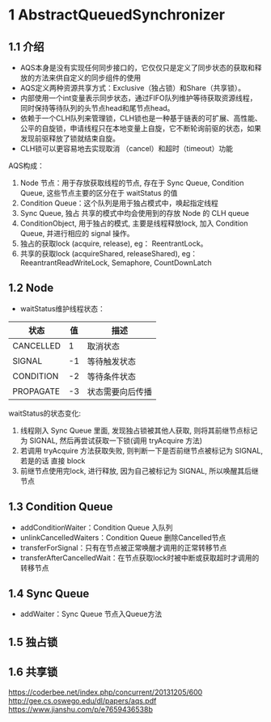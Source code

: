 # 1 AbstractQueuedSynchronizer

## 1.1 介绍

- AQS本身是没有实现任何同步接口的，它仅仅只是定义了同步状态的获取和释放的方法来供自定义的同步组件的使用
- AQS定义两种资源共享方式：Exclusive（独占锁）和Share（共享锁）。
- 内部使用一个int变量表示同步状态，通过FIFO队列维护等待获取资源线程，同时保持等待队列的头节点head和尾节点head。
- 依赖于一个CLH队列来管理锁，CLH锁也是一种基于链表的可扩展、高性能、公平的自旋锁，申请线程只在本地变量上自旋，它不断轮询前驱的状态，如果发现前驱释放了锁就结束自旋。
- CLH锁可以更容易地去实现取消 （cancel）和超时（timeout）功能

AQS构成：

1. Node 节点：用于存放获取线程的节点, 存在于 Sync Queue, Condition Queue, 这些节点主要的区分在于 waitStatus 的值
2. Condition Queue：这个队列是用于独占模式中，唤起指定线程
3. Sync Queue, 独占 共享的模式中均会使用到的存放 Node 的 CLH queue
4. ConditionObject, 用于独占的模式, 主要是线程释放lock, 加入 Condition Queue, 并进行相应的 signal 操作。
5. 独占的获取lock (acquire, release), eg： ReentrantLock。
6. 共享的获取lock (acquireShared, releaseShared), eg： ReeantrantReadWriteLock, Semaphore, CountDownLatch


## 1.2 Node

- waitStatus维护线程状态：

 状态| 值 | 描述
------------- | -------------|---------|
CANCELLED	| 1 | 取消状态 |
SIGNAL | -1 | 等待触发状态 |
CONDITION	| -2 | 等待条件状态 |
PROPAGATE	| -3 | 状态需要向后传播|

waitStatus的状态变化:

 1. 线程刚入 Sync Queue 里面, 发现独占锁被其他人获取, 则将其前继节点标记为 SIGNAL, 然后再尝试获取一下锁(调用 tryAcquire 方法)
 2. 若调用 tryAcquire 方法获取失败, 则判断一下是否前继节点被标记为 SIGNAL, 若是的话 直接 block
 3. 前继节点使用完lock, 进行释放, 因为自己被标记为 SIGNAL, 所以唤醒其后继节点

## 1.3 Condition Queue

- addConditionWaiter：Condition Queue 入队列
- unlinkCancelledWaiters：Condition Queue 删除Cancelled节点
- transferForSignal：只有在节点被正常唤醒才调用的正常转移节点
- transferAfterCancelledWait：在节点获取lock时被中断或获取超时才调用的转移节点

## 1.4 Sync Queue

- addWaiter：Sync Queue 节点入Queue方法 



## 1.5 独占锁


## 1.6 共享锁


https://coderbee.net/index.php/concurrent/20131205/600<br>
http://gee.cs.oswego.edu/dl/papers/aqs.pdf<br>
https://www.jianshu.com/p/e7659436538b
